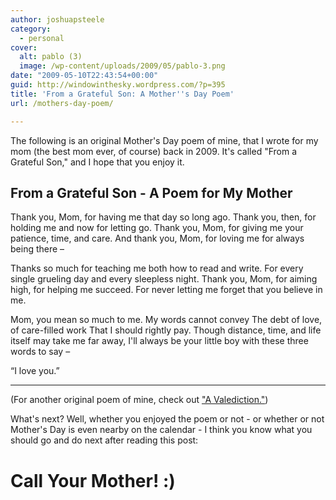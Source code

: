 ```yaml
---
author: joshuapsteele
category:
  - personal
cover:
  alt: pablo (3)
  image: /wp-content/uploads/2009/05/pablo-3.png
date: "2009-05-10T22:43:54+00:00"
guid: http://windowinthesky.wordpress.com/?p=395
title: 'From a Grateful Son: A Mother''s Day Poem'
url: /mothers-day-poem/

---
```

The following is an original Mother's Day poem of mine, that I wrote for my mom (the best mom ever, of course) back in 2009. It's called "From a Grateful Son," and I hope that you enjoy it.

## From a Grateful Son - A Poem for My Mother

Thank you, Mom, for having me
that day so long ago.
Thank you, then, for holding me
and now for letting go.
Thank you, Mom, for giving me
your patience, time, and care.
And thank you, Mom, for loving me
for always being there –

Thanks so much for teaching me
both how to read and write.
For every single grueling day
and every sleepless night.
Thank you, Mom, for aiming high,
for helping me succeed.
For never letting me forget
that you believe in me.

Mom, you mean so much to me.
My words cannot convey
The debt of love, of care-filled work
That I should rightly pay.
Though distance, time, and life itself
may take me far away,
I'll always be your little boy
with these three words to say –

“I love you.”

* * *

(For another original poem of mine, check out ["A Valediction."](/2009/06/06/a-valediction/))

What's next? Well, whether you enjoyed the poem or not - or whether or not Mother's Day is even nearby on the calendar - I think you know what you should go and do next after reading this post:

# Call Your Mother! :)
